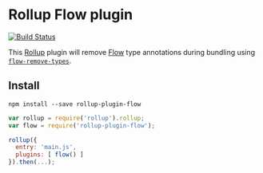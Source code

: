 Rollup Flow plugin
==================

[![Build Status](https://travis-ci.org/leebyron/rollup-plugin-flow.svg?branch=master)](https://travis-ci.org/leebyron/rollup-plugin-flow)

This [Rollup](http://rollupjs.org/) plugin will remove [Flow](https://flowtype.org)
type annotations during bundling using [`flow-remove-types`](https://github.com/leebyron/flow-remove-types).

## Install

```
npm install --save rollup-plugin-flow
```

```js
var rollup = require('rollup').rollup;
var flow = require('rollup-plugin-flow');

rollup({
  entry: 'main.js',
  plugins: [ flow() ]
}).then(...);
```
